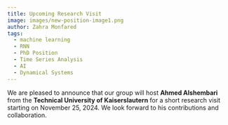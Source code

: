 ```yaml
---
title: Upcoming Research Visit
image: images/new-position-image1.png
author: Zahra Monfared
tags:
  - machine learning
  - RNN
  - PhD Position
  - Time Series Analysis
  - AI
  - Dynamical Systems
---
```



We are pleased to announce that our group will host **Ahmed Alshembari** from the **Technical University of Kaiserslautern** for a short research visit starting on November 25, 2024. We look forward to his contributions and collaboration.
